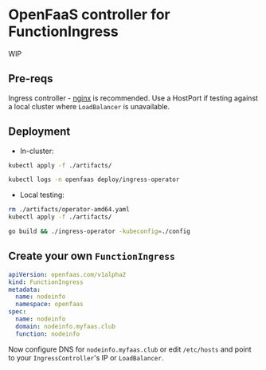 OpenFaaS controller for FunctionIngress
====

WIP

## Pre-reqs

Ingress controller - [nginx](https://github.com/helm/charts/tree/master/stable/nginx-ingress) is recommended. Use a HostPort if testing against a local cluster where `LoadBalancer` is unavailable.

## Deployment

* In-cluster:

```sh
kubectl apply -f ./artifacts/

kubectl logs -n openfaas deploy/ingress-operator
```

* Local testing:

```sh
rm ./artifacts/operator-amd64.yaml
kubectl apply -f ./artifacts/

go build && ./ingress-operator -kubeconfig=./config
```

## Create your own `FunctionIngress`

```yaml
apiVersion: openfaas.com/v1alpha2
kind: FunctionIngress
metadata:
  name: nodeinfo
  namespace: openfaas
spec:
  name: nodeinfo
  domain: nodeinfo.myfaas.club
  function: nodeinfo
```

Now configure DNS for `nodeinfo.myfaas.club` or edit `/etc/hosts` and point to your `IngressController`'s IP or `LoadBalancer`.


